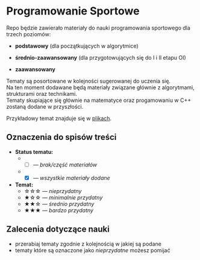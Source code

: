 # Programowanie Sportowe

Repo będzie zawierało materiały do nauki programowania sportowego dla trzech poziomów:
    
- **podstawowy** (dla początkujących w algorytmice)
    
- **średnio-zaawansowany** (dla przygotowujących się do I i II etapu OI)
    
- **zaawansowany**

Tematy są posortowane w kolejności sugerowanej do uczenia się.</br>
Na ten moment dodawane będą materiały związane głównie z algorytmami, strukturami oraz technikami.</br>
Tematy skupiające się głównie na matematyce oraz progamowaniu w C++ zostaną dodane w przyszłości.

Przykładowy temat znajduje się w [plikach](https://github.com/Matian37/programowanie-sportowe/tree/main/Przykladowy%20Temat).

## Oznaczenia do spisów treści
- **Status tematu:**
  - - [ ] — *brak/część materiałów*
  - - [X] — *wszystkie materiały dodane*
- **Temat:**
  - ☆☆☆ — *nieprzydatny*
  - ★☆☆ — *minimalnie przydatny*
  - ★★☆ — *średnio przydatny*
  - ★★★ — *bardzo przydatny*

## Zalecenia dotyczące nauki

* przerabiaj tematy zgodnie z kolejnością w jakiej są podane
* tematy które są oznaczone jako *nieprzydatne* możesz pomijać
